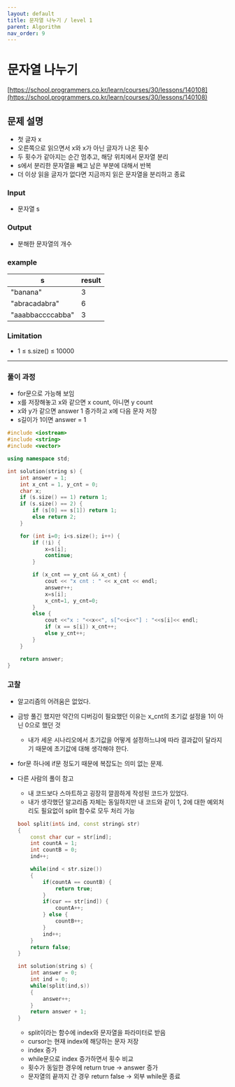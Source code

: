 ```yaml
---
layout: default
title: 문자열 나누기 / level 1
parent: Algorithm
nav_order: 9
---
```


# 문자열 나누기

[https://school.programmers.co.kr/learn/courses/30/lessons/140108](https://school.programmers.co.kr/learn/courses/30/lessons/140108)

## 문제 설명

- 첫 글자 x
- 오른쪽으로 읽으면서 x와 x가 아닌 글자가 나온 횟수
- 두 횟수가 같아지는 순간 멈추고, 해당 위치에서 문자열 분리
- s에서 분리한 문자열을 빼고 남은 부분에 대해서 반복
- 더 이상 읽을 글자가 없다면 지금까지 읽은 문자열을 분리하고 종료

### Input

- 문자열 s

### Output

- 분해한 문자열의 개수

### example

| s | result |
| --- | --- |
| "banana" | 3 |
| "abracadabra" | 6 |
| "aaabbaccccabba" | 3 |

### Limitation

- 1 ≤ s.size() ≤ 10000

---

### 풀이 과정

- for문으로 가능해 보임
- x를 저장해놓고 x와 같으면 x count, 아니면 y count
- x와 y가 같으면 answer 1 증가하고 x에 다음 문자 저장
- s길이가 1이면 answer = 1

```cpp
#include <iostream>
#include <string>
#include <vector>

using namespace std;

int solution(string s) {
    int answer = 1;
    int x_cnt = 1, y_cnt = 0;
    char x;
    if (s.size() == 1) return 1;
    if (s.size() == 2) {
        if (s[0] == s[1]) return 1;
        else return 2;
    }

    for (int i=0; i<s.size(); i++) {
        if (!i) {
            x=s[i];
            continue;
        }

        if (x_cnt == y_cnt && x_cnt) {
            cout << "x cnt : " << x_cnt << endl;
            answer++;
            x=s[i];
            x_cnt=1, y_cnt=0;
        }
        else {
            cout <<"x : "<<x<<", s["<<i<<"] : "<<s[i]<< endl;
            if (x == s[i]) x_cnt++;
            else y_cnt++;
        }
    }

    return answer;
}
```

### 고찰

- 알고리즘의 어려움은 없었다.
- 금방 풀긴 했지만 약간의 디버깅이 필요했던 이유는 x_cnt의 초기값 설정을 1이 아닌 0으로 했던 것
    - 내가 세운 시나리오에서 초기값을 어떻게 설정하느냐에 따라 결과값이 달라지기 때문에 초기값에 대해 생각해야 한다.
- for문 하나에 if문 정도기 때문에 복잡도는 의미 없는 문제.
- 다른 사람의 풀이 참고
    - 내 코드보다 스마트하고 굉장히 깔끔하게 작성된 코드가 있었다.
    - 내가 생각했던 알고리즘 자체는 동일하지만 내 코드와 같이 1, 2에 대한 예외처리도 필요없이 split 함수로 모두 처리 가능
    
    ```cpp
    bool split(int& ind, const string& str)
    {
        const char cur = str[ind];
        int countA = 1;
        int countB = 0;
        ind++;
    
        while(ind < str.size())
        {
            if(countA == countB) {
                return true;
            }
            if(cur == str[ind]) {
                countA++;
            } else {
                countB++;
            }
            ind++;
        }
        return false;
    }
    
    int solution(string s) {
        int answer = 0;
        int ind = 0;    
        while(split(ind,s))
        {
            answer++;
        }
        return answer + 1;
    }
    ```
    
    - split이라는 함수에 index와 문자열을 파라미터로 받음
    - cursor는 현재 index에 해당하는 문자 저장
    - index 증가
    - while문으로 index 증가하면서 횟수 비교
    - 횟수가 동일한 경우에 return true → answer 증가
    - 문자열의 끝까지 간 경우 return false → 외부 while문 종료